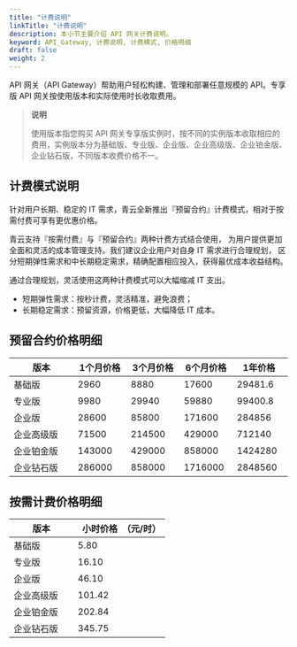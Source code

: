 ```yaml
---
title: "计费说明"
linkTitle: "计费说明"
description: 本小节主要介绍 API 网关计费说明。 
keyword: API_Gateway, 计费说明, 计费模式, 价格明细
draft: false
weight: 2
---
```


API 网关（API Gateway）帮助用户轻松构建、管理和部署任意规模的 API。专享版 API 网关按使用版本和实际使用时长收取费用。

> **说明**
>
> 使用版本指您购买 API 网关专享版实例时，按不同的实例版本收取相应的费用，实例版本分为基础版、专业版、企业版、企业高级版、企业铂金版、企业钻石版，不同版本收费价格不一。

## 计费模式说明

针对用户长期、稳定的 IT 需求，青云全新推出『预留合约』计费模式，相对于按需付费可享有更优惠价格。

青云支持『按需付费』与『预留合约』两种计费方式结合使用， 为用户提供更加全面和灵活的成本管理支持。我们建议企业用户对自身 IT 需求进行合理规划， 区分短期弹性需求和中长期稳定需求，精确配置相应投入，获得最优成本收益结构。

通过合理规划，灵活使用这两种计费模式可以大幅缩减 IT 支出。

- 短期弹性需求：按秒计费，灵活精准，避免浪费；
- 长期稳定需求：预留资源，价格更低，大幅降低 IT 成本。

## 预留合约价格明细

| <span style="display:inline-block;width:100px">版本</span> | <span style="display:inline-block;width:80px">1个月价格</span> | <span style="display:inline-block;width:80px">3个月价格</span> | <span style="display:inline-block;width:80px">6个月价格</span> | <span style="display:inline-block;width:80px">1年价格</span> | <span style="display:inline-block;width:80px">2年价格</span> | <span style="display:inline-block;width:80px">3年价格</span> | <span style="display:inline-block;width:80px">4年价格</span> | <span style="display:inline-block;width:80px">5年价格</span> |
| ---------------------------------------------------------- | ------------------------------------------------------------ | ------------------------------------------------------------ | ------------------------------------------------------------ | ------------------------------------------------------------ | ------------------------------------------------------------ | ------------------------------------------------------------ | ------------------------------------------------------------ | ------------------------------------------------------------ |
| 基础版                                                     | 2960                                                         | 8880                                                         | 17600                                                        | 29481.6                                                      | 49728                                                        | 63936                                                        | 78144                                                        | 88800                                                        |
| 专业版                                                     | 9980                                                         | 29940                                                        | 59880                                                        | 99400.8                                                      | 167664                                                       | 215568                                                       | 263472                                                       | 299400                                                       |
| 企业版                                                     | 28600                                                        | 85800                                                        | 171600                                                       | 284856                                                       | 480480                                                       | 617760                                                       | 755040                                                       | 858000                                                       |
| 企业高级版                                                 | 71500                                                        | 214500                                                       | 429000                                                       | 712140                                                       | 1201200                                                      | 1544400                                                      | 1887600                                                      | 2145000                                                      |
| 企业铂金版                                                 | 143000                                                       | 429000                                                       | 858000                                                       | 1424280                                                      | 2402400                                                      | 3088800                                                      | 3775200                                                      | 4290000                                                      |
| 企业钻石版                                                 | 286000                                                       | 858000                                                       | 1716000                                                      | 2848560                                                      | 4804800                                                      | 6177600                                                      | 7550400                                                      | 8580000                                                      |



## 按需计费价格明细

| <span style="display:inline-block;width:100px">版本</span> | <span style="display:inline-block;width:80px">小时价格</span>（元/时） |
| ---------------------------------------------------------- | ------------------------------------------------------------ |
| 基础版                                                     | 5.80                                                         |
| 专业版                                                     | 16.10                                                        |
| 企业版                                                     | 46.10                                                        |
| 企业高级版                                                 | 101.42                                                       |
| 企业铂金版                                                 | 202.84                                                       |
| 企业钻石版                                                 | 345.75                                                       |

